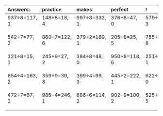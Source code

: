 | Answers: | practice | makes | perfect | ! |
| :--- | :--- | :--- | :--- | :--- |
| 937÷8=117, 1 | 148÷8=18, 4 | 997÷3=332, 1 | 376÷8=47, 0 | 579÷4=144, 3 | 
|   |   |   |   |   | 
|   |   |   |   |   | 
|   |   |   |   |   | 
| 542÷7=77, 3 | 860÷7=122, 6 | 379÷2=189, 1 | 205÷8=25, 5 | 755÷9=83, 8 | 
|   |   |   |   |   | 
|   |   |   |   |   | 
|   |   |   |   |   | 
| 121÷8=15, 1 | 245÷9=27, 2 | 384÷8=48, 0 | 950÷8=118, 6 | 251÷5=50, 1 | 
|   |   |   |   |   | 
|   |   |   |   |   | 
|   |   |   |   |   | 
| 654÷4=163, 2 | 359÷9=39, 8 | 399÷4=99, 3 | 445÷2=222, 1 | 622÷2=311, 0 | 
|   |   |   |   |   | 
|   |   |   |   |   | 
|   |   |   |   |   | 
| 472÷7=67, 3 | 985÷4=246, 1 | 686÷6=114, 2 | 902÷9=100, 2 | 525÷8=65, 5 | 
|   |   |   |   |   | 
|   |   |   |   |   | 
|   |   |   |   |   | 
